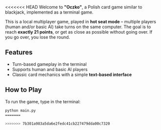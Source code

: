 <<<<<<< HEAD
Welcome to **"Oczko"**, a Polish card game similar to blackjack, implemented as a terminal game.

This is a local multiplayer game, played in **hot seat mode** – multiple players (human and/or basic AI) take turns on the same computer. The goal is to reach **exactly 21 points**, or get as close as possible without going over. If you go over, you lose the round.

## Features
- Turn-based gameplay in the terminal
- Supports human and basic AI players
- Classic card mechanics with a simple **text-based interface**

## How to Play
To run the game, type in the terminal:
```bash
python main.py
=======

>>>>>>> 7b301a983a5da6e2fedc41cb227479dda00c7320
